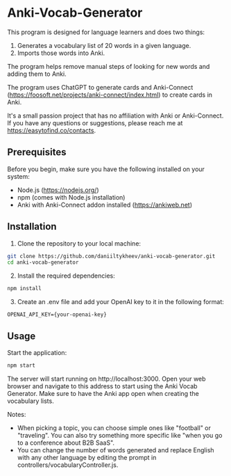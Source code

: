 # Anki-Vocab-Generator

This program is designed for language learners and does two things:

1. Generates a vocabulary list of 20 words in a given language.
2. Imports those words into Anki.

The program helps remove manual steps of looking for new words and adding them to Anki.

The program uses ChatGPT to generate cards and Anki-Connect (https://foosoft.net/projects/anki-connect/index.html) to create cards in Anki.

It's a small passion project that has no affiliation with Anki or Anki-Connect. If you have any questions or suggestions, please reach me at https://easytofind.co/contacts.

## Prerequisites

Before you begin, make sure you have the following installed on your system:

- Node.js (https://nodejs.org/)
- npm (comes with Node.js installation)
- Anki with Anki-Connect addon installed (https://ankiweb.net)

## Installation

1. Clone the repository to your local machine:

```bash
git clone https://github.com/daniiltykheev/anki-vocab-generator.git
cd anki-vocab-generator
```

2. Install the required dependencies:

```bash
npm install
```

3. Create an .env file and add your OpenAI key to it in the following format:

```
OPENAI_API_KEY={your-openai-key}
```

## Usage

Start the application:

```bash
npm start
```

The server will start running on http://localhost:3000. Open your web browser and navigate to this address to start using the Anki Vocab Generator. Make sure to have the Anki app open when creating the vocabulary lists.

Notes:

- When picking a topic, you can choose simple ones like "football" or "traveling". You can also try something more specific like "when you go to a conference about B2B SaaS".
- You can change the number of words generated and replace English with any other language by editing the prompt in controllers/vocabularyController.js.
